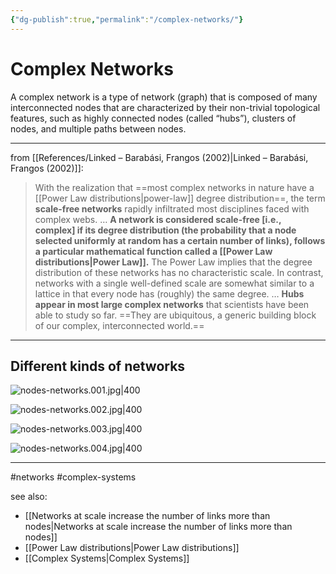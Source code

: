 ```yaml
---
{"dg-publish":true,"permalink":"/complex-networks/"}
---
```



# Complex Networks

A complex network is a type of network (graph) that is composed of many interconnected nodes that are characterized by their non-trivial topological features, such as highly connected nodes (called “hubs”), clusters of nodes, and multiple paths between nodes.

---


from [[References/Linked – Barabási, Frangos (2002)\|Linked – Barabási, Frangos (2002)]]:

> With the realization that ==most complex networks in nature have a [[Power Law distributions\|power-law]] degree distribution==, the term **scale-free networks** rapidly infiltrated most disciplines faced with complex webs.
> …
> **A network is considered scale-free \[i.e., complex\] if its degree distribution (the probability that a node selected uniformly at random has a certain number of links), follows a particular mathematical function called a [[Power Law distributions\|Power Law]].** The Power Law implies that the degree distribution of these networks has no characteristic scale. In contrast, networks with a single well-defined scale are somewhat similar to a lattice in that every node has (roughly) the same degree.
> …
> **Hubs appear in most large complex networks** that scientists have been able to study so far. ==They are ubiquitous, a generic building block of our complex, interconnected world.== 

---
## Different kinds of networks
![nodes-networks.001.jpg|400](/img/user/Attachments/nodes-networks.001.jpg)

![nodes-networks.002.jpg|400](/img/user/Attachments/nodes-networks.002.jpg)

![nodes-networks.003.jpg|400](/img/user/Attachments/nodes-networks.003.jpg)

![nodes-networks.004.jpg|400](/img/user/Attachments/nodes-networks.004.jpg)

---
#networks #complex-systems 

see also: 
- [[Networks at scale increase the number of links more than nodes\|Networks at scale increase the number of links more than nodes]]
- [[Power Law distributions\|Power Law distributions]]
- [[Complex Systems\|Complex Systems]]
